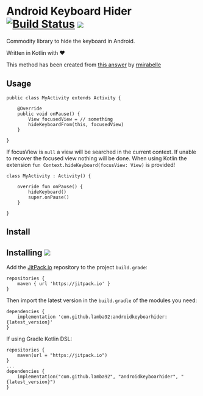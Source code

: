 # Android Keyboard Hider [![Build Status](https://travis-ci.org/lamba92/AndroidKeyboardHider.svg?branch=master)](https://travis-ci.org/lamba92/AndroidKeyboardHider) [![](https://jitpack.io/v/lamba92/AndroidKeyboardHider.svg)](https://jitpack.io/#lamba92/AndroidKeyboardHider)

Commodity library to hide the keyboard in Android.

Written in Kotlin with ❤️

This method has been created from [this answer](https://stackoverflow.com/questions/1109022/close-hide-the-android-soft-keyboard/17789187#17789187) by [rmirabelle](https://stackoverflow.com/users/680583/rmirabelle)

## Usage

```
public class MyActivity extends Activity {
    
    @Override
    public void onPause() {
        View focusedView = // something
        hideKeyboardFrom(this, focusedView)
    }
    
}

```

If focusView is `null` a view will be searched in the current context. If unable to recover the focused view nothing will be done.
When using Kotlin the extension `fun Context.hideKeyboard(focusView: View)` is provided!

```
class MyActivity : Activity() {

    override fun onPause() {
        hideKeyboard()
        super.onPause()
    }
    
}
```

## Install

## Installing [![](https://jitpack.io/v/lamba92/AndroidKeyboardHider.svg)](https://jitpack.io/#lamba92/AndroidKeyboardHider)

Add the [JitPack.io](http://jitpack.io) repository to the project `build.grade`:
```
repositories {
    maven { url 'https://jitpack.io' }
}
```

Then import the latest version in the `build.gradle` of the modules you need:

```
dependencies {
    implementation 'com.github.lamba92:androidkeyboarhider:{latest_version}'
}
```

If using Gradle Kotlin DSL:
```
repositories {
    maven(url = "https://jitpack.io")
}
...
dependencies {
    implementation("com.github.lamba92", "androidkeyboarhider", "{latest_version}")
}
```

